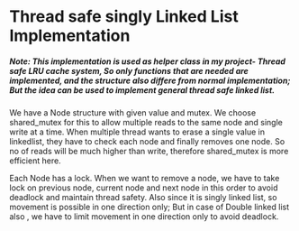 # Thread safe singly Linked List Implementation
##### Note: This implementation is used as helper class in my project- Thread safe LRU cache system, So only functions that are needed are implemented, and the structure also differe from normal implementation; But the idea can be used to implement general thread safe linked list.

We have a Node structure with given value and mutex. We choose shared_mutex for this to allow multiple reads to the same node and single write at a time. When multiple thread wants to erase a single value in linkedlist, they have to check each node and finally removes one node. So no of reads will be much higher than write, therefore shared_mutex is more efficient here.

Each Node has a lock. When we want to remove a node, we have to take lock on previous node, current node and next node in this order to avoid deadlock and maintain thread safety. Also since it is singly linked list, so movement is possible in one direction only; But in case of Double linked list also , we have to limit movement in one direction only to avoid deadlock.